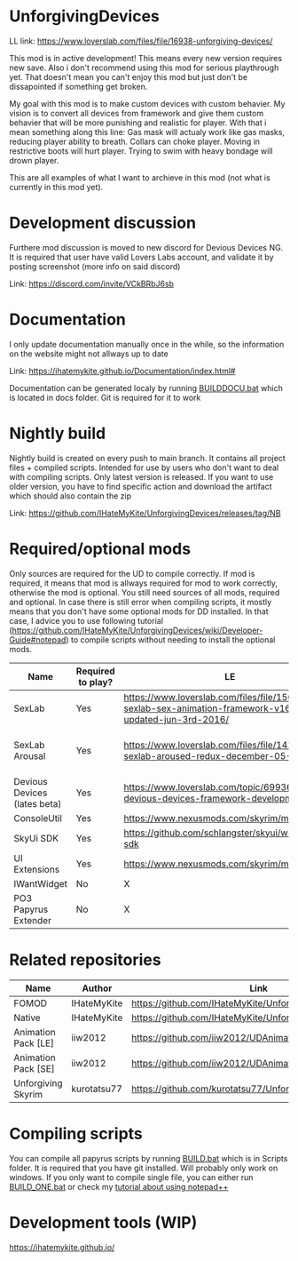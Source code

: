 # UnforgivingDevices
LL link: https://www.loverslab.com/files/file/16938-unforgiving-devices/

This mod is in active development! This means every new version requires new save. Also i don't recommend using this mod for serious playthrough yet. That doesn't mean you can't enjoy this mod but just don't be dissapointed if something get broken.

 
My goal with this mod is to make custom devices with custom behavier. My vision is to convert all devices from framework and give them custom behavier that will be more punishing and realistic for player. With that i mean something along this line: Gas mask will actualy work like gas masks, reducing player ability to breath. Collars can choke player. Moving in restrictive boots will hurt player. Trying to swim with heavy bondage will drown player.

This are all examples of what I want to archieve in this mod (not what is currently in this mod yet).

# Development discussion

Furthere mod discussion is moved to new discord for Devious Devices NG. It is required that user have valid Lovers Labs account, and validate it by posting screenshot (more info on said discord)

Link: https://discord.com/invite/VCkBRbJ6sb

# Documentation

I only update documentation manually once in the while, so the information on the website might not allways up to date

Link: https://ihatemykite.github.io/Documentation/index.html#

Documentation can be generated localy by running [BUILDDOCU.bat](https://github.com/IHateMyKite/UnforgivingDevices/blob/main/docs/BUILDDOCU.bat) which is located in docs folder. Git is required for it to work

# Nightly build

Nightly build is created on every push to main branch. It contains all project files + compiled scripts. Intended for use by users who don't want to deal with compiling scripts. Only latest version is released. If you want to use older version, you have to find specific action and download the artifact which should also contain the zip

Link: https://github.com/IHateMyKite/UnforgivingDevices/releases/tag/NB

# Required/optional mods

Only sources are required for the UD to compile correctly. If mod is required, it means that mod is allways required for mod to work correctly, otherwise the mod is optional. You still need sources of all mods, required and optional. In case there is still error when compiling scripts, it mostly means that you don't have some optional mods for DD installed. In that case, I advice you to use following tutorial (https://github.com/IHateMyKite/UnforgivingDevices/wiki/Developer-Guide#notepad) to compile scripts without needing to install the optional mods.


| **Name**                     | **Required to play?** | **LE**                                                                                                    | **SE**                                                                                                                                                          |
|------------------------------|-----------------------|-----------------------------------------------------------------------------------------------------------|-----------------------------------------------------------------------------------------------------------------------------------------------------------------|
| SexLab                       | Yes                   | https://www.loverslab.com/files/file/150-skyrim-sexlab-sex-animation-framework-v162-updated-jun-3rd-2016/ | https://www.loverslab.com/files/file/20058-sexlab-se-sex-animation-framework-v165-110822/                                                                       |
| SexLab Arousal               | Yes                   | https://www.loverslab.com/files/file/1421-sexlab-aroused-redux-december-05-2016/                          | https://www.loverslab.com/files/file/5482-sexlab-aroused-redux-sse-version-29/ or https://www.loverslab.com/files/file/20867-osl-aroused-arousal-reborn-sse-ae/ |
| Devious Devices (lates beta) | Yes                   | https://www.loverslab.com/topic/69936-devious-devices-framework-developmentbeta                           | https://www.loverslab.com/topic/69936-devious-devices-framework-developmentbeta                                                                                 |
| ConsoleUtil                  | Yes                   | https://www.nexusmods.com/skyrim/mods/66257                                                               | https://www.nexusmods.com/skyrimspecialedition/mods/24858                                                                                                       |
| SkyUi SDK                    | Yes                   | https://github.com/schlangster/skyui/wiki#skyui-sdk                                                       | https://github.com/schlangster/skyui/wiki#skyui-sdk                                                                                                             |
| UI Extensions                | Yes                   | https://www.nexusmods.com/skyrim/mods/57046                                                               | https://www.nexusmods.com/skyrimspecialedition/mods/17561                                                                                                       |
| IWantWidget                  | No                    | X                                                                                                         | https://www.nexusmods.com/skyrimspecialedition/mods/36457                                                                                                       |
| PO3 Papyrus Extender         | No                    | X                                                                                                         | https://www.nexusmods.com/skyrimspecialedition/mods/22854                                                                                                       |

# Related repositories

| **Name**            | **Author**  | **Link**                                         |
|---------------------|-------------|--------------------------------------------------|
| FOMOD               | IHateMyKite | https://github.com/IHateMyKite/UnforgivingDevices_FOMOD|
| Native              | IHateMyKite | https://github.com/IHateMyKite/UnforgivingDevicesNative|
| Animation Pack [LE] | iiw2012     | https://github.com/iiw2012/UDAnimationsLE        |
| Animation Pack [SE] | iiw2012     | https://github.com/iiw2012/UDAnimationsSE        |
| Unforgiving Skyrim  | kurotatsu77 | https://github.com/kurotatsu77/UnforgivingSkyrim |

# Compiling scripts

You can compile all papyrus scripts by running [BUILD.bat](https://github.com/IHateMyKite/UnforgivingDevices/blob/main/Scripts/BUILD_ALL.bat) which is in Scripts folder. It is required that you have git installed. Will probably only work on windows. If you only want to compile single file, you can either run [BUILD_ONE.bat](https://github.com/IHateMyKite/UnforgivingDevices/blob/main/Scripts/BUILD_ONE.bat) or check my [tutorial about using notepad++](https://github.com/IHateMyKite/UnforgivingDevices/wiki/Developer-Guide#notepad)

# Development tools (WIP)
https://ihatemykite.github.io/
